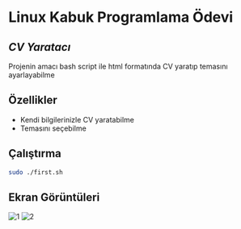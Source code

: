 # Linux Kabuk Programlama Ödevi
## _CV Yaratacı_


Projenin amacı bash script ile html formatında CV yaratıp temasını ayarlayabilme

## Özellikler

- Kendi bilgilerinizle CV yaratabilme
- Temasını seçebilme

## Çalıştırma
```sh
sudo ./first.sh
```

## Ekran Görüntüleri

![1](https://user-images.githubusercontent.com/29103642/149348042-77f9dd7e-907d-4e9c-96af-0c13fbffe65f.png)
![2](https://user-images.githubusercontent.com/29103642/149348048-42f90c5d-f274-4e57-8535-356491a3b886.png)
